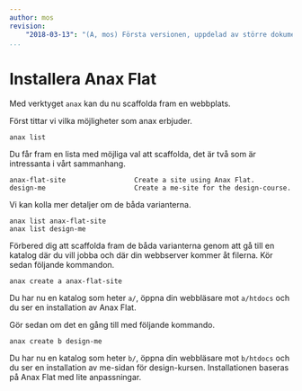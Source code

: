 ```yaml
---
author: mos
revision:
    "2018-03-13": "(A, mos) Första versionen, uppdelad av större dokument."
...
```

Installera Anax Flat
==================================

Med verktyget `anax` kan du nu scaffolda fram en webbplats.

Först tittar vi vilka möjligheter som anax erbjuder.

```text
anax list
```

Du får fram en lista med möjliga val att scaffolda, det är två som är intressanta i vårt sammanhang.

```text
anax-flat-site                 Create a site using Anax Flat.
design-me                      Create a me-site for the design-course.
```

Vi kan kolla mer detaljer om de båda varianterna.

```text
anax list anax-flat-site
anax list design-me
```

Förbered dig att scaffolda fram de båda varianterna genom att gå till en katalog där du vill jobba och där din webbserver kommer åt filerna. Kör sedan följande kommandon.

```text
anax create a anax-flat-site
```

Du har nu en katalog som heter `a/`, öppna din webbläsare mot `a/htdocs` och du ser en installation av Anax Flat.

Gör sedan om det en gång till med följande kommando.

```text
anax create b design-me
```

Du har nu en katalog som heter `b/`, öppna din webbläsare mot `b/htdocs` och du ser en installation av me-sidan för design-kursen. Installationen baseras på Anax Flat med lite anpassningar.
